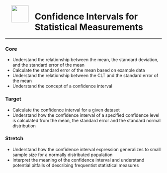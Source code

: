 <img src="http://imgur.com/1ZcRyrc.png" style="float: left; margin: 20px; height: 55px">

# Confidence Intervals for Statistical Measurements


---

### Core
- Understand the relationship between the mean, the standard deviation, and the standard error of the mean
- Calculate the standard error of the mean based on example data
- Understand the relationship between the CLT and the standard error of the mean
- Understand the concept of a confidence interval

### Target
- Calculate the confidence interval for a given dataset
- Understand how the confidence interval of a specified confidence level is calculated from the mean, the standard error and the standard normal distribution

### Stretch
- Understand how the confidence interval expression generalizes to small sample size for a normally distributed population 
- Interpret the meaning of the confidence interval and understand potential pitfalls of describing frequentist statistical measures
